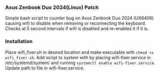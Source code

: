 ### Asus Zenbook Duo 2024(Linux) Patch
Simple bash script to counter bug on Asus Zenbook Duo 2024 (UX8406) causing wifi to disable when removing or reconnecting the keyboard.
Checks at 5 second intervals if wifi is disabled and re-enables it if it is.

### Installation
Place wifi_fixer.sh in desired location and make executable with `chmod +x wifi_fixer.sh`.
Add script to system with by placing wifi-fixer.service in /etc/systemd/system/ and running `systemctl enable wifi-fixer.service`.
Update path to file in wifi-fixer.service.
